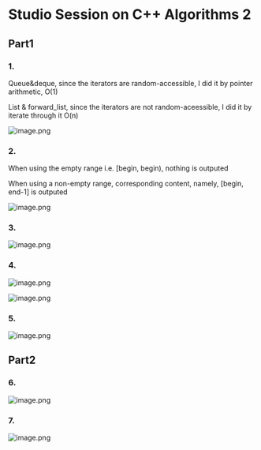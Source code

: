 # Studio Session on C++ Algorithms 2

## Part1
### 1.

Queue&deque, since the iterators are random-accessible, I did it by pointer arithmetic, O(1)

List & forward_list, since the iterators are not random-aceessible, I did it by iterate through it O(n)

![image.png](https://p6-juejin.byteimg.com/tos-cn-i-k3u1fbpfcp/2bd35c40cf8348da9b918c6943dc7a96~tplv-k3u1fbpfcp-jj-mark:0:0:0:0:q75.image#?w=403&h=97&s=9434&e=png&b=0c0c0c)

### 2.
When using the empty range i.e. [begin, begin), nothing is outputed

When using a non-empty range, corresponding content, namely, [begin, end-1] is outputed

![image.png](https://p3-juejin.byteimg.com/tos-cn-i-k3u1fbpfcp/1ac97b90d74d4e5a9263dbee36aa8787~tplv-k3u1fbpfcp-jj-mark:0:0:0:0:q75.image#?w=279&h=141&s=11211&e=png&b=0d0d0d)

### 3.

![image.png](https://p3-juejin.byteimg.com/tos-cn-i-k3u1fbpfcp/b6258715889d4f90b4f5c406525037b4~tplv-k3u1fbpfcp-jj-mark:0:0:0:0:q75.image#?w=372&h=53&s=12074&e=png&b=0e0e0e)

### 4.


![image.png](https://p1-juejin.byteimg.com/tos-cn-i-k3u1fbpfcp/75abeb041e444f3989da40f0bf60bc50~tplv-k3u1fbpfcp-jj-mark:0:0:0:0:q75.image#?w=353&h=134&s=29636&e=png&b=1e1e1e)


![image.png](https://p6-juejin.byteimg.com/tos-cn-i-k3u1fbpfcp/97f134940a52401caaeddb0e64b12a2d~tplv-k3u1fbpfcp-jj-mark:0:0:0:0:q75.image#?w=605&h=236&s=77853&e=png&b=1e1e1e)


### 5.


![image.png](https://p6-juejin.byteimg.com/tos-cn-i-k3u1fbpfcp/f9f9f77e75714a1988dae1096867b362~tplv-k3u1fbpfcp-jj-mark:0:0:0:0:q75.image#?w=471&h=82&s=15756&e=png&b=0d0d0d)

## Part2

### 6.


![image.png](https://p1-juejin.byteimg.com/tos-cn-i-k3u1fbpfcp/11977c7814b34afc89f8e3fd7d82d452~tplv-k3u1fbpfcp-jj-mark:0:0:0:0:q75.image#?w=401&h=78&s=14404&e=png&b=0d0d0d)


### 7.



![image.png](https://p3-juejin.byteimg.com/tos-cn-i-k3u1fbpfcp/2e1dbcec8e0c4fb9a2c6bd55c8905c9b~tplv-k3u1fbpfcp-jj-mark:0:0:0:0:q75.image#?w=340&h=105&s=16703&e=png&b=0d0d0d)



